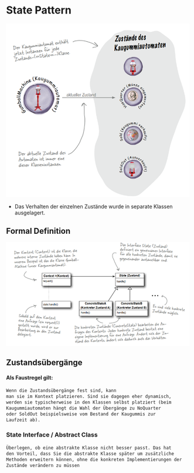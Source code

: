 # State Pattern
<img src="img/gumballMachine.png" width="500">

- Das Verhalten der einzelnen Zustände wurde in separate Klassen ausgelagert.

## Formal Definition
<img src="img/state_pattern.png" width="500">

## Zustandsübergänge
#### Als Faustregel gilt: 
```text
Wenn die Zustandsübergänge fest sind, kann
man sie im Kontext platzieren. Sind sie dagegen eher dynamisch,
werden sie typischerweise in den Klassen selbst platziert (beim
Kaugummiautomaten hängt die Wahl der Übergänge zu NoQuarter
oder SoldOut beispielsweise vom Bestand der Kaugummis zur
Laufzeit ab).
```
### State Interface / Abstract Class
```text
Überlegen, ob eine abstrakte Klasse nicht besser passt. Das hat
den Vorteil, dass Sie die abstrakte Klasse später um zusätzliche
Methoden erweitern können, ohne die konkreten Implementierungen der Zustände verändern zu müssen
```
